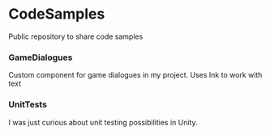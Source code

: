# CodeSamples
Public repository to share code samples

### GameDialogues
Custom component for game dialogues in my project. Uses Ink to work with text

### UnitTests
I was just curious about unit testing possibilities in Unity.

